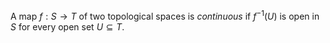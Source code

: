 A map $f: S \to T$ of two topological spaces is *continuous* if $f^{-1}(U)$ is open in $S$ for every open set $U \subseteq T$.
